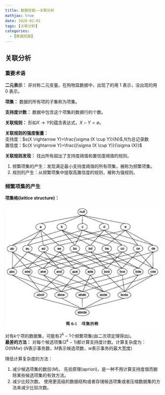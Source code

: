 ```yaml
---
title: 数据挖掘——关联分析
mathjax: true
date: 2020-02-01
tags: [关联分析]
categories:
  - [数据挖掘]
---
```


## 关联分析

### 重要术语

**二元表示：**
非对称二元变量。在购物篮数据中，出现了的用 1 表示，没出现的用 0 表示。

**项集：**
数据的所有项的子集称为项集。

**支持度计数：**
数据中包含这个项集的数据行的个数。

**关联规则：**
形如$X \rightarrow Y$的蕴含表达式，$X \cap Y = \emptyset$。

**关联规则的强度衡量：**  
支持度：$s(X \rightarrow Y)=\frac{\sigma (X \cup Y)}{N}$,$N$为总记录数  
置信度：$c(X \rightarrow Y)=\frac{(\sigma (X \cup Y)}{\sigma (X)}$

**关联规则发现：**
找出所有超出了支持度阈值和置信度阈值的规则。

1. 频繁项集的产生：发现满足最小支持度阈值的所有项集，被称为频繁项集。
2. 规则的产生：从频繁项集中提取高置信度的规则，被称为强规则。

### 频繁项集的产生

**项集格(lattice structure)：**

![picture 1](../../../assets/%E6%95%B0%E6%8D%AE%E6%8C%96%E6%8E%98/%E6%95%B0%E6%8D%AE%E6%8C%96%E6%8E%98-%E5%85%B3%E8%81%94%E5%88%86%E6%9E%90/74c4e14f04dbea6655da3cb716f11e92e27f7224f68da0ba92808ffc50ce66d0.png)

对有$k$个项的数据集，可能有$2^k-1$个频繁项集(由二次项定理得出)。  
**最差的方法：**
对每个候选项集($2^k-1$)都计算支持度计数。计算复杂度为：$O(NMw)$ ($N$表示事务数，$M$表示候选项数，$w$表示事务的最大宽度)

降低计算复杂度的方法：

1. 减少候选项集的数目($M$)。
   先验原理(apriori)，是一种不用计算支持度值而删除某些候选项集的有效方法。
2. 减少比较次数。
   使用更高级的数据结构或者存储候选项集或者压缩数据集的方法来减少比较次数。

